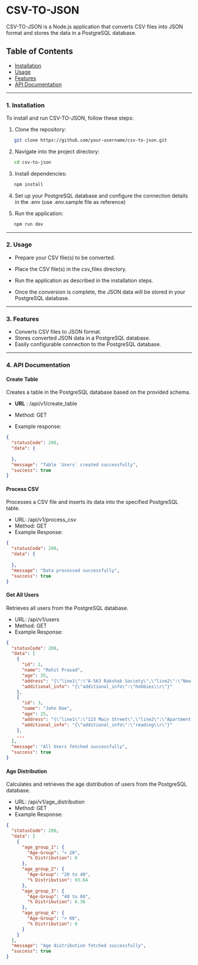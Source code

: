 # CSV-TO-JSON

CSV-TO-JSON is a Node.js application that converts CSV files into JSON format and stores the data in a PostgreSQL database.

## Table of Contents

- [Installation](#1-installation)
- [Usage](#2-usage)
- [Features](#3-features)
-  [API Documentation](#4-api-documentation)

---


### 1. Installation

To install and run CSV-TO-JSON, follow these steps:

1. Clone the repository:
```bash
   git clone https://github.com/your-username/csv-to-json.git
```
2. Navigate into the project directory:
```bash
   cd csv-to-json
```
3. Install dependencies:
```bash
   npm install
```
4. Set up your PostgreSQL database and configure the connection details in the .env (use .env.sample file as reference)

5. Run the application:
```bash
   npm run dev
```
---


### 2. Usage

- Prepare your CSV file(s) to be converted.

- Place the CSV file(s) in the csv_files directory.

- Run the application as described in the installation steps.

- Once the conversion is complete, the JSON data will be stored in your PostgreSQL database.

---

### 3. Features

- Converts CSV files to JSON format.
- Stores converted JSON data in a PostgreSQL database.
- Easily configurable connection to the PostgreSQL database.

---

### 4. API Documentation

#### Create Table
 Creates a table in the PostgreSQL database based on the provided schema.

- **URL** : /api/v1/create_table
- Method: GET

- Example response: 
```json
{
  "statusCode": 200,
  "data": {
    
  },
  "message": "Table `Users` created successfully",
  "success": true
}
```

#### Process CSV
Processes a CSV file and inserts its data into the specified PostgreSQL table.

- URL: /api/v1/process_csv
- Method: GET
- Example Response:
```json
{
  "statusCode": 200,
  "data": {
    
  },
  "message": "Data processed successfully",
  "success": true
}
```



#### Get All Users
Retrieves all users from the PostgreSQL database.

- URL: /api/v1/users
- Method: GET
- Example Response:
```json
{
  "statusCode": 200,
  "data": [
    {
      "id": 2,
      "name": "Rohit Prasad",
      "age": 35,
      "address": "{\"line1\":\"A-563 Rakshak Society\",\"line2\":\"New Pune Road\",\"city\":\"Pune\",\"state\":\"Maharashtra\"}",
      "additional_info": "{\"additional_info\":\"hobbies\\r\"}"
    },
    {
      "id": 3,
      "name": "John Doe",
      "age": 25,
      "address": "{\"line1\":\"123 Main Street\",\"line2\":\"Apartment 2A\",\"city\":\"New York\",\"state\":\"NY\"}",
      "additional_info": "{\"additional_info\":\"reading\\r\"}"
    },
    ...
  ],
  "message": "All Users fetched successfully",
  "success": true
}
```

#### Age Distribution
Calculates and retrieves the age distribution of users from the PostgreSQL database.

- URL: /api/v1/age_distribution
- Method: GET
- Example Response:
```json
{
  "statusCode": 200,
  "data": [
    {
      "age_group_1": {
        "Age-Group": "< 20",
        "% Distribution": 0
      },
      "age_group_2": {
        "Age-Group": "20 to 40",
        "% Distribution": 93.64
      },
      "age_group_3": {
        "Age-Group": "40 to 60",
        "% Distribution": 6.36
      },
      "age_group_4": {
        "Age-Group": "> 60",
        "% Distribution": 0
      }
    }
  ],
  "message": "Age distribution fetched successfully",
  "success": true
}
```